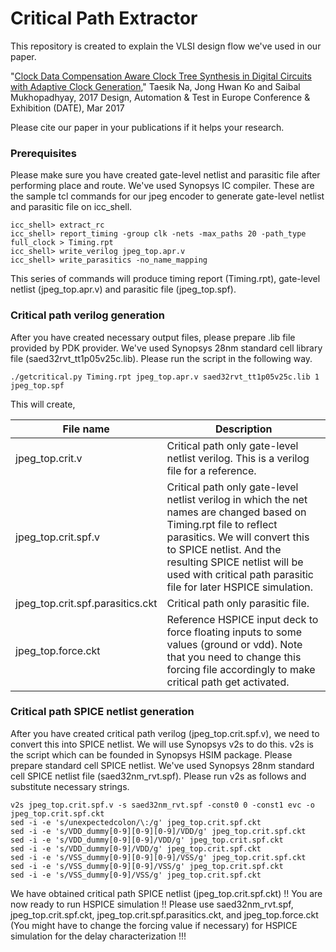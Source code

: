 # Critical Path Extractor

This repository is created to explain the VLSI design flow we've used in our paper.

"[Clock Data Compensation Aware Clock Tree Synthesis in Digital Circuits with Adaptive Clock Generation](http://ieeexplore.ieee.org/document/7927229/),"
Taesik Na, Jong Hwan Ko and Saibal Mukhopadhyay,
2017 Design, Automation & Test in Europe Conference & Exhibition (DATE), Mar 2017

Please cite our paper in your publications if it helps your research.


### Prerequisites

Please make sure you have created gate-level netlist and parasitic file after performing place and route.
We've used Synopsys IC compiler.
These are the sample tcl commands for our jpeg encoder to generate gate-level netlist and parasitic file on icc_shell.

```
icc_shell> extract_rc
icc_shell> report_timing -group clk -nets -max_paths 20 -path_type full_clock > Timing.rpt
icc_shell> write_verilog jpeg_top.apr.v
icc_shell> write_parasitics -no_name_mapping
```

This series of commands will produce timing report (Timing.rpt),
gate-level netlist (jpeg_top.apr.v) and parasitic file (jpeg_top.spf).

### Critical path verilog generation

After you have created necessary output files, please prepare .lib file provided by PDK provider.
We've used Synopsys 28nm standard cell library file (saed32rvt_tt1p05v25c.lib).
Please run the script in the following way.

```
./getcritical.py Timing.rpt jpeg_top.apr.v saed32rvt_tt1p05v25c.lib 1 jpeg_top.spf
```

This will create,

| File name | Description |
| --------- | ----------- |
| jpeg_top.crit.v | Critical path only gate-level netlist verilog. This is a verilog file for a reference. |
| jpeg_top.crit.spf.v | Critical path only gate-level netlist verilog in which the net names are changed based on Timing.rpt file to reflect parasitics. We will convert this to SPICE netlist. And the resulting SPICE netlist will be used with critical path parasitic file for later HSPICE simulation. |
| jpeg_top.crit.spf.parasitics.ckt | Critical path only parasitic file. |
| jpeg_top.force.ckt | Reference HSPICE input deck to force floating inputs to some values (ground or vdd). Note that you need to change this forcing file accordingly to make critical path get activated. |

### Critical path SPICE netlist generation

After you have created critical path verilog (jpeg_top.crit.spf.v), we need to convert this into SPICE netlist.
We will use Synopsys v2s to do this.
v2s is the script which can be founded in Synopsys HSIM package.
Please prepare standard cell SPICE netlist.
We've used Synopsys 28nm standard cell SPICE netlist file (saed32nm_rvt.spf).
Please run v2s as follows and substitute necessary strings.

```
v2s jpeg_top.crit.spf.v -s saed32nm_rvt.spf -const0 0 -const1 evc -o jpeg_top.crit.spf.ckt
sed -i -e 's/unexpectedcolon/\:/g' jpeg_top.crit.spf.ckt
sed -i -e 's/VDD_dummy[0-9][0-9][0-9]/VDD/g' jpeg_top.crit.spf.ckt
sed -i -e 's/VDD_dummy[0-9][0-9]/VDD/g' jpeg_top.crit.spf.ckt
sed -i -e 's/VDD_dummy[0-9]/VDD/g' jpeg_top.crit.spf.ckt
sed -i -e 's/VSS_dummy[0-9][0-9][0-9]/VSS/g' jpeg_top.crit.spf.ckt
sed -i -e 's/VSS_dummy[0-9][0-9]/VSS/g' jpeg_top.crit.spf.ckt
sed -i -e 's/VSS_dummy[0-9]/VSS/g' jpeg_top.crit.spf.ckt
```

We have obtained critical path SPICE netlist (jpeg_top.crit.spf.ckt) !!
You are now ready to run HSPICE simulation !!
Please use saed32nm_rvt.spf, jpeg_top.crit.spf.ckt, jpeg_top.crit.spf.parasitics.ckt, and jpeg_top.force.ckt (You might have to change the forcing value if necessary) for HSPICE simulation for the delay characterization !!!

